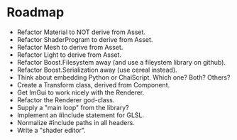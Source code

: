 # Roadmap

- Refactor Material to NOT derive from Asset.
- Refactor ShaderProgram to derive from Asset.
- Refactor Mesh to derive from Asset.
- Refactor Light to derive from Asset.
- Refactor Boost.Filesystem away (and use a fileystem library on github).
- Refactor Boost.Serialization away (use cereal instead).
- Think about embedding Python or ChaiScript. Which one? Both? Others?
- Create a Transform class, derived from Component.
- Get ImGui to work nicely with the Renderer.
- Refactor the Renderer god-class.
- Supply a "main loop" from the library?
- Implement an #include statement for GLSL.
- Normalize #include paths in all headers.
- Write a "shader editor".

<!-- \f$\newcommand{\AffMat}{\mathop{\rm AffMat}\nolimits}\f$
\f$\newcommand{\GL}{\mathop{\rm GL}\nolimits}\f$
\f$\newcommand{\Mat}{\mathop{\rm Mat}\nolimits}\f$
\f$\newcommand{\intercal}{T}\f$
\f$\newcommand{\SO}{\mathop{\rm SO}\nolimits}\f$
\f$\newcommand{\OrthogonalGroup}{\mathop{\rm O}\nolimits}\f$

# <a name="introduction"></a>Introduction

Gintonic is the name of an engine framework written in C++ using OpenGL.
The project is ongoing.

# <a name="dependencies"></a>Dependencies

Gintonic depends on the following software:

* CMake -- For building
* Boost libraries -- Cross-platform filesystem, serialization, iostreams, etc.
* Freetype -- For rendering fonts
* libjpeg -- If on OSX/Linux, for texture loading
* libpng -- If on OSX/Linux, for texture loading
* SDL2 -- For a cross-platform windowing system
* FBX SDK -- For importing meshes, materials, light, etc.

## <a name="installing-windows-dependencies"></a>Installing Windows Dependencies

You do not have to install libjpeg and libpng. Loading images into memory can 
be done with the WIC API of Windows. There is no universal way to install
dependencies on Windows, so it can be a bit of a pain to do this. CMake has an
installer, so no problem there. I recommend downloading the precompiled 
binaries of SDL2. The website of the Freetype project has some links to
websites which provide precompiled binaries. I suggest making a separate
folder for each dependency in your top-level directory. For instance,
C:\\Freetype, C:\\SDL2, and so forth. The FBX SDK has an installer, so that's
nice too. The FBX SDK will be installed in %programfiles%\\Autodesk\\FBX. Once
the dependencies are installed, you need to setup some environment variables.
The top-level CMakeLists.txt file expects the following environment variables
to be defined.

* BOOST_ROOT: Location of Boost (e.g. C:\\Boost)
* SDL2: Location of the SDL2 directory (e.g. C:\\SDL2)
* FREETYPE_DIR: Location of the Freetype library (e.g. C:\\Freetype)

In addition, if for some reason CMake cannot find the FBX SDK, you can set an
environment variable called FBX_ROOT to point to the root FBX folder.

## <a name="installing-osx-dependencies"></a>Installing OSX Dependencies

The best way to install the dependencies is via Homebrew. Go to http://brew.sh
and read the instructions on how to install Homebrew. Once installed, you can
type

	brew install cmake boost freetype libjpeg libpng sdl2

In a terminal to install all the dependencies except for the FBX SDK. The FBX
SDK needs to be installed manually (with an install wizard). As of this
writing, the most recent FBX SDK is version 2016.1. This can be downloaded
from

http://download.autodesk.com/us/fbx/20161/fbx20161_fbxsdk_clang_mac.pkg.tgz

You may need to edit some variables in the top-level CMakeLists.txt file
of the Gintonic project to get everything to work.

## <a name="installing-linux-dependencies"></a>Installing Linux Dependencies

In the top-level directory there's a file called `bootstrap-linux.sh`.
Run that file to install all dependencies.

# <a name="the-structure-of-the-engine"></a>The Structure of the Engine

My suggestion is to explore the code in the examples directory to get a feel
for how the various classes interact with eachother. Basically, there's a huge
singleton class in renderer.hpp that takes care of rendering. There are
vectors, matrices and quaternion classes in math.hpp.

Rendering geometry is done with the mesh class in mesh.hpp. However if you 
need simple geometric shapes you could look into basic_shapes.hpp. When 
rendering a mesh, you need to bind a material so that the correct shader gets
activated. This interplay is in the files materials.hpp and shaders.hpp. Every
class in shaders.hpp derives from the gintonic::opengl::shader class and adds
some extra methods that correspond to uniform variables in the corresponding
shader with the same name (as the class). Each material in materials.hpp
(again with the same naming scheme) then references its corresponding shader
class and sets up the uniform variables in the shader given its own data
members. Each new shader class needs to be known to the giant singleton class
in renderer.hpp (called gintonic::renderer). Currently, I just give it a new
static method that fetches the new shader class (and add a new static pointer
to the new class). This works for now, but could probably benefit from a more
generic approach.

I wrote the classes in math.hpp a very long time ago. I believe they could use
a rewrite using SSE intrinsics. The vector and matrix class being templated
is pointless.

The classes in lights.hpp represent a light in space. Currently, I have
implemented a directional light and a point light. Just as with materials,
each light has a corresponding shader class and a corresponding shader.

# <a name="the-math-in-gintonic"></a>The Math in Gintonic

We work over the field \f$\mathbb{R}\f$. The set \f$\mathbb{P}^n\f$ denotes \f$n\f$-dimensional projective space. The set \f$\mathbb{R}^n\f$ denotes the usual \f$n\f$-dimensional vector space. The set \f$\mathbb{A}^n\f$ denotes \f$n\f$-dimensional affine space. The vector dot product is denoted by \f$a \cdot b := \sum_{i=1}^n a_i b_i\f$ and in the three dimensional case the vector cross product is denoted by \f$a \times b\f$.

All types in `gintonic` live in the namespace `gintonic`. The code examples omit this namespace for brevity. Just assume we have

~~~~~~~~~~~~~~~{.cpp}
#include "gintonic.hpp"
using namespace gintonic;
~~~~~~~~~~~~~~~

at the top of every file.

# <a name="vector-spaces-and-projective-spaces"></a>Vector Spaces and Projective Spaces

**Definition**. For any two vectors \f$a,b \in \mathbb{R}^n\f$, the angle \f$\theta\f$ between \f$a\f$ and \f$b\f$ is defined by the equation \f$a \cdot b = |a| \cdot |b| \cdot \cos \theta\f$

Note in particular that if \f$a\f$ and \f$b\f$ are of unit length, then \f$a \cdot b = \cos \theta\f$. Thus to find the angle between arbitrary vectors in `gintonic` you can do

~~~~~~~~~~~~~~~{.cpp}
vec3f a = ...
vec3f b = ...
float angle = std::acos(dot(a,b) / (a.length() * b.length());
~~~~~~~~~~~~~~~

Taking the inverse cosine `std::acos` is quite slow (relatively speaking), so try to avoid it. In fact, usually you only really need the \f$\cos \theta\f$ term, and in the case of vectors of unit length that is then equal to `dot(a,b)`, which is really fast.

**Lemma**. Let \f$a,b \in \mathbb{R}^n\f$, with \f$b \neq 0\f$. The orthogonal projection of \f$a\f$ onto \f$b\f$ is given by \f$\frac{a\cdot b}{b \cdot b}b\f$.

*Proof*. If \f$a\f$ is orthogonally projected onto \f$b\f$, then that projected vector must be a multiple of \f$b\f$, i.e. it is of the form \f$\lambda b\f$ for some \f$\lambda \in \mathbb{R}\f$. Then the vector \f$a - \lambda b\f$ is orthogonal to \f$b\f$. That is, we have \f$(a - \lambda b) \cdot b = 0\f$. Solving for \f$\lambda\f$ gives the result. ∎

We denote the projection of \f$a\f$ onto \f$b\f$ by \f$a_{\|}\f$. It should be clear from the context onto which vector we project. We denote by \f$a_{\perp}\f$ the vector \f$a - a_{\|}\f$. We call \f$a_{\perp}\f$ the *rejection*. We say that we *reject* \f$a\f$ off \f$b\f$. From the above proof we see that \f$a_{\|} \cdot a_{\perp} = 0\f$ and \f$a = a_{\|} + a_{\perp}\f$. Note also in particular that if \f$a\f$ and \f$b\f$ are orthogonal, then \f$a_{\|} = 0\f$ and \f$a_{\perp} = a\f$.

`gintonic` has support for vector projections and rejections. The vector \f$b\f$, where \f$a\f$ will be projected on and rejected off, must be of unit length. The functions do not check if this is the case so you must do so yourself. Here's a code sample. Note that in the sample the vector \f$b\f$ is of unit length, so we do not have to normalize it.

~~~~~~~~~~~~~~~{.cpp}
vec3f a(1.0f, 2.0f, 3.0f);
vec3f b(0.0f, 1.0f, 0.0f); // The Y-axis.
vec3f c = project(a,b); // Will be {0,2,0}
vec3f d = reject(a,b); // Will be {1,0,3}
~~~~~~~~~~~~~~~

**Definition**. An element \f$P = (P_x : P_y : P_z : P_w) \in \mathbb{P}^3\f$ is called a *point* if \f$P_w \neq 0\f$. It is called a *direction* if \f$P_w = 0\f$.

This definition makes \f$\mathbb{P}^3\f$ into a disjoint union of its set of points and its set of directions.

**Definition**. Given two distinct points \f$P,Q \in \mathbb{P}^3\f$, the *direction from* \f$P\f$ *to* \f$Q\f$} is given by
\f[ \left( \frac{Q_x}{Q_w} - \frac{P_x}{P_w} :  \frac{Q_y}{Q_w} - \frac{P_y}{P_w} :  \frac{Q_z}{Q_w} - \frac{P_z}{P_w} : 0 \right). \f]
The notation is \f$Q-P\f$.

So this defines a map \f$\{P : P_w \neq 0\}^2 \to \{P : P_w = 0\}\f$ given by \f$(P,Q) \mapsto Q-P\f$. I do not know what properties this map has.

To be formal, in Gintonic we work in three-dimensional projective space \f$\mathbb{P}^3\f$. This is because OpenGL works in three-dimensional projective space. However, in practise points have their fourth coordinate set to \f$1\f$ and directions have their fourth coordinate set to \f$0\f$.

**Definition**. If \f$A\f$ is any invertible matrix, we call \f$A\f$ *orientation-preserving* if \f$\det A > 0\f$. We call \f$A\f$ *orientation-reversing* if \f$\det A < 0\f$.

We call the standard unit basis \f$ \{e_1, e_2, e_3\} \f$ of \f$\mathbb{R}^3\f$ right-handed. Any base change matrix with a negative determinant changes this right-handed orientation into a left-handed orientation.

# <a name="affine-transformations"></a>Affine Transformations

## <a name="affine-matrices">Affine Matrices

**Definition**. An *affine matrix* \f$A\f$ is a \f$4 \times 4\f$ matrix of the form
\f[ A = \begin{bmatrix}
	R_{11} & R_{12} & R_{13} & t_{x} \\
	R_{21} & R_{22} & R_{23} & t_{y} \\
	R_{31} & R_{32} & R_{33} & t_{z} \\
	0      &      0 &      0 & 1 \end{bmatrix} = \begin{bmatrix} R & t \\ 0 & 1 \end{bmatrix}, \f]
where \f$R\f$ is an invertible \f$3 \times 3\f$ matrix and \f$t \in \mathbb{R}^3\f$. We denote the set of affine matrices by \f$\AffMat_3\f$.

Note that \f$\AffMat_3 \subset \Mat_4\f$. There's a natural inclusion
\f[ \GL_3 \to \AffMat_3 , \qquad R \mapsto \begin{bmatrix} R & 0 \\ 0 & 1 \end{bmatrix}. \f]

**Lemma.** For a given affine matrix \f$A = \begin{bmatrix} R & t \\ 0 & 1 \end{bmatrix}\f$, the inverse \f$A^{-1}\f$ is given by
\f[ A^{-1} = \begin{bmatrix} R^{-1} & -R^{-1}t \\ 0 & 1 \end{bmatrix} \f]

*Proof.* Straightforward computation. ∎

**Lemma.** The product of two affine matrices is an affine matrix. The identity matrix is an affine matrix. Every affine matrix has an inverse. So \f$\AffMat_3\f$ is a non-abelian group under multiplication.

*Proof.* Straightforward computation. ∎

This also shows that
\f[ \GL_3 \subset \AffMat_3 \subset \GL_4 \subset \Mat_4 \f]
and note that all inclusions are strict. So affine matrices live between invertible \f$3 \times 3\f$ matrices and invertible \f$4 \times 4\f$ matrices. Affine matrices act on \f$\mathbb{P}^3\f$, as follows. For a given \f$P \in \mathbb{P}^3\f$ and \f$A \in \AffMat_3\f$ we simply have

\f[ \begin{align*}
A \cdot P &= \begin{bmatrix}
	R_{11} & R_{12} & R_{13} & t_{x} \\
	R_{21} & R_{22} & R_{23} & t_{y} \\
	R_{31} & R_{32} & R_{33} & t_{z} \\
	0      &      0 &      0 & 1 \end{bmatrix} \cdot \begin{bmatrix} P_x \\ P_y \\ P_z \\ P_w \end{bmatrix} \\
	&= \begin{bmatrix}
	R_{11} P_x + R_{12} P_y + R_{13} P_z + t_x P_w \\
	R_{21} P_x + R_{22} P_y + R_{23} P_z + t_x P_w \\
	R_{31} P_x + R_{32} P_y + R_{33} P_z + t_x P_w \\
	P_w
	\end{bmatrix} \in \mathbb{P}^3.
\end{align*} \f]

If \f$P\f$ is a point, we can set \f$P_w = 1\f$ and see that \f$A \cdot P\f$ first applies the matrix \f$R\f$ to \f$(P_x, P_y, P_z)\f$ and then adds a translation \f$t\f$ at the end. If \f$P\f$ is a direction, we see that the translation \f$t\f$ has no effect at all. Furthermore observe that points get mapped to points and directions get mapped to directions.

## <a name="scalings"></a>Scalings

We need to be able to move objects around in \f$\mathbb{P}^3\f$. Do to that, we can use affine matrices. There are three types of affine matrices prevalent in Gintonic. They are scale matrices, translation matrices and rotation matrices.

For a given vector \f$s = (s_x,s_y,s_z)\f$ with \f$s_x,s_y,s_z \neq 0\f$, an afine scaling matrix is a matrix of the form
\f[ \begin{bmatrix} s_x & 0 & 0 & 0 \\ 0 & s_y & 0 & 0 \\ 0 & 0 & s_z & 0 \\ 0 & 0 & 0 & 1 \end{bmatrix}. \f]
Points and directions simply get scaled by this matrix. There's not much else to say. `gintonic` has support for constructing an affine matrix with a given scaling. This is accomplished as follows.

	float sx = 1.0f;
	float sy = 2.0f;
	float sz = 0.5f;
	mat4f scalematrix(sx, sy, sz);

Note that you don't supply the scaling as a `vec3f`.

## <a name="translations"></a>Translations

For a given vector \f$t = (t_x, t_y, t_z)\f$, an affine translation matrix is a matrix of the form
\f[ \begin{bmatrix} 1 & 0 & 0 & t_x \\ 0 & 1 & 0 & t_y \\ 0 & 0 & 1 & t_z \\ 0 & 0 & 0 & 1 \end{bmatrix}. \f]
For a point \f$P = (P_x : P_y : P_z : 1) \in \mathbb{P}^3\f$, we see that application of this matrix to \f$P\f$ gives \f$(P_x + t_x : P_y + t_y : P_z + t_z : 1)\f$. For a direction \f$D = (D_x : D_y : D_z : 0) \in \mathbb{P}^3\f$, we see that application of this matrix to \f$D\f$ gives us \f$D\f$ again.

Care must be taken when multiplying scaling and translation matrices. For example,
\f[ \begin{bmatrix} s_x & 0 & 0 & 0 \\ 0 & s_y & 0 & 0 \\ 0 & 0 & s_z & 0 \\ 0 & 0 & 0 & 1 \end{bmatrix} \cdot \begin{bmatrix} 1 & 0 & 0 & t_x \\ 0 & 1 & 0 & t_y \\ 0 & 0 & 1 & t_z \\ 0 & 0 & 0 & 1 \end{bmatrix} = \begin{bmatrix} s_x & 0 & 0 & s_xt_x \\ 0 & s_y & 0 & s_yt_y \\ 0 & 0 & s_z & s_zt_z \\ 0 & 0 & 0 & 1 \end{bmatrix}, \f]
\f[ \begin{bmatrix} 1 & 0 & 0 & t_x \\ 0 & 1 & 0 & t_y \\ 0 & 0 & 1 & t_z \\ 0 & 0 & 0 & 1 \end{bmatrix} \cdot \begin{bmatrix} s_x & 0 & 0 & 0 \\ 0 & s_y & 0 & 0 \\ 0 & 0 & s_z & 0 \\ 0 & 0 & 0 & 1 \end{bmatrix} = \begin{bmatrix} s_x & 0 & 0 & t_x \\ 0 & s_y & 0 & t_y \\ 0 & 0 & s_z & t_z \\ 0 & 0 & 0 & 1 \end{bmatrix}. \f]
The general rule of thumb is to *first apply your scaling, then apply your translation}. Otherwise your intended translation gets scaled along with the scaling.

`gintonic` has support for constructing a matrix with a given translation. This is accomplished as follows.

~~~~~~~~~~~~~~~{.cpp}
vec3f translation(20.0f, 1000.0f, -10.0f);
mat4f transmatrix(translation);
~~~~~~~~~~~~~~~

Note that, in constrast with the construction of a scaling matrix, you need to supply the translation as a `vec3f`.

## <a name="rotations"></a>Rotations

We will now discuss rotation matrices. This is a big topic.

**Definition**. An orthogonal matrix is a matrix \f$Q\f$ such that \f$Q^\intercal Q = Q Q^\intercal = I\f$. The subgroup of all orthogonal matrices is denoted by \f$\OrthogonalGroup_n \subset \GL_n\f$.

Note that \f$Q^{-1} = Q^\intercal\f$.

**Definition**. A rotation matrix is an element of the kernel of the homomorphism \f$\det : \OrthogonalGroup_n \to \mathbb{R}^*\f$. The kernel is denoted by \f$\SO_n\f$.

Sometimes, matrices for which \f$R^\intercal = R^{-1}\f$ but such that \f$\det R = -1\f$ are called impure rotations. In our case, we only really care about the case \f$n=3\f$. Let us define three fundamental rotation matrices.

**Definition**. Let \f$\alpha \in \mathbb{R}\f$. The counterclockwise rotation of \f$\alpha\f$ radians around the \f$x\f$-axis is given by the matrix
\f[ R_x(\alpha) := \begin{bmatrix} 1 & 0 & 0 \\ 0 & \cos \alpha & -\sin \alpha \\ 0 & \sin \alpha & \cos \alpha \end{bmatrix}. \f]
The counterclockwise rotation of \f$\alpha\f$ radians around the \f$y\f$-axis is given by the matrix
\f[ R_y(\alpha) := \begin{bmatrix} \cos \alpha & 0 & -\sin \alpha \\ 0 & 1 & 0 \\ \sin \alpha & 0 & \cos \alpha \end{bmatrix}. \f]
The counterclockwise rotation of \f$\alpha\f$ radians around the \f$z\f$-axis is given by the matrix
\f[ R_y(\alpha) := \begin{bmatrix} \cos \alpha & -\sin \alpha & 0 \\ \sin \alpha & \cos \alpha & 0 \\ 0 & 0 & 1 \end{bmatrix}. \f]

**Lemma.** For any \f$\alpha \in \mathbb{R}\f$ we have \f$R_x(\alpha), R_y(\alpha), R_z(\alpha) \in \SO_3\f$.

*Proof.* Use that \f$\sin^2 \alpha + \cos^2 \alpha = 1\f$, and that \f$\cos(\alpha) = \cos(-\alpha)\f$, and \f$\sin(-\alpha) = -\sin(\alpha)\f$. ∎

Rotations in \f$3\f$-dimensional space have a peculiar property that is not seen in \f$2\f$ dimensions. This was first observed by Euler in 1776.

**Theorem A.** If \f$R \in \SO_3\f$, then \f$R\f$ has an eigenvalue of \f$1\f$.

Before we begin the proof, let us consider what this means and why this is special. If \f$R\f$ has an eigenvalue of \f$1\f$ then that means that there exists a non-zero vector \f$v\f$ such that \f$Rv = v\f$. So this vector is unaffected by the rotation \f$R\f$. Such a vector is what we call the *axis of rotation}. The theorem ensures us that every rotation has such an axis of rotation. In contrast, in \f$2\f$-dimensional space every rotation matrix is of the form
\f[ \begin{bmatrix} \cos \alpha & -\sin \alpha \\ \sin \alpha & \cos \alpha \end{bmatrix} \f]
and it is straightforward to see that the eigenvalues are \f$e^{\pm i\alpha} \in \mathbb{C}\f$ for \f$\alpha \in [0, 2 \pi)\f$, so not even real. We see that our standard rotations \f$R_x(\alpha), R_y(\alpha), R_z(\alpha)\f$ indeed have an eigenvalue of \f$1\f$.

*Proof of Theorem A.* The eigenvalues \f$\{\lambda\}\f$ of \f$R\f$ are defined by the equation \f$\det(R - \lambda I) = 0\f$. So it suffices to show that \f$\det(R-I) = 0\f$. Since \f$\det\f$ is a homomorphism we see that \f$\det(-R) = -\det(R)\f$ and \f$\det(R^{-1}) = 1/\det(R) = 1\f$. Furthermore recall that \f$\det(M^\intercal) = \det(M)\f$ for any matrix \f$M\f$. We find
\f[ \det(R-I) = \det\left((R-I)^\intercal\right) = \det \left(R^\intercal - I\right). \f]
Now we use that \f$R\f$ is a rotation, i.e. \f$R^\intercal = R^{-1}\f$. So,
\f[ \det \left(R^\intercal - I\right) = \det \left( R^{-1} - R^{-1}R \right) = \det \left( R^{-1} \right) \det \left(I-R\right) = -\det(R-I). \f]
Hence \f$\det(R-I) = -\det(R-I)\f$, so \f$\det(R-I) = 0\f$. ∎

## <a name="the-angle-axis-rotation"></a>The Axis-Angle Rotation

Now given a non-zero vector \f$u\f$, can we find a rotation matrix \f$R \in \SO_3\f$ that has this vector \f$u\f$ as the axis of rotation? If \f$u\f$ is not of unit length, then dividing \f$u\f$ by its length will not change the resulting rotation matrix \f$R\f$. So we assume that \f$u\f$ is of unit length. Choose an angle \f$\theta\f$ and suppose we want to rotate the vector \f$a\f$ around the axis \f$u\f$ counterclockwise by \f$\theta\f$ radians. Recall that we can project \f$a\f$ onto \f$u\f$ to get a vector \f$a_{\|}\f$. Furthermore we can reject \f$a\f$ off \f$u\f$ to get \f$a_{\perp}\f$. Hence \f$a = a_{\|} + a_{\perp}\f$ and \f$a_{\|} \cdot a_{\perp} = 0\f$. Let \f$w := u \times a\f$. Observe that
\f[ w = u \times a = u \times \left(a_{\|} + a_{\perp}\right) = u \times a_{\|} + u \times a_{\perp} = u \times a_{\perp}. \f]
The last equality is because \f$a_{\|}\f$ is a multiple of \f$u\f$. The key insight is that right now, \f$w\f$ can be seen as \f$a_{\perp}\f$ rotated around \f$u\f$ by \f$90\f$ degrees. In the plane defined by \f$u\f$ as normal vector (which contains \f$a_{\perp}\f$), we can rotate \f$a_{\perp}\f$ by \f$\theta\f$ radians by the equation \f$a_{\perp} \cos \theta + w \sin \theta\f$. Denote by \f$b\f$ the rotated vector \f$a\f$ around the axis \f$u\f$ by \f$\theta\f$ radians. Project and reject \f$b\f$ onto \f$u\f$, i.e. let \f$b = b_{\|} + b_{\perp}\f$. Observe that \f$b_{\perp} = a_{\perp} \cos \theta + w \sin \theta\f$. Since \f$b_{\|}\f$ is a multiple of \f$u\f$, it is unaffected by the rotation. Hence \f$b_{\|} = a_{\|}\f$. Hence we find
\f[ b = a_{\|} + a_{\perp} \cos \theta + (u \times a_{\perp}) \sin \theta. \f]
Substitution of the formulas for \f$a_{\|}\f$ and \f$a_{\perp}\f$ gives
\f[ b = a \cos \theta + (u \times a) \sin \theta + u \cdot (u \cdot a) \cdot (1- \cos \theta). \f]
If \f$u = (u_1,u_2,u_3)\f$, Define a matrix \f$U\f$ by
\f[ U := \begin{bmatrix} 0 & -u_3 & u_2 \\ u_3 & 0 & -u_1 \\ -u_2 & u_1 & 0 \end{bmatrix}. \f]
One can show that \f$Uv = u \times v\f$ for any \f$v \in \mathbb{R}^3\f$. That is, \f$U\f$ is the matrix representation of the linear map \f$u \times \cdot : \mathbb{R}^3 \to \mathbb{R}^3\f$. The last equation for \f$b\f$ then becomes
\f[ \begin{align*} 
b &= a \cos \theta + Ua \sin \theta + u \cdot (u \cdot a) \cdot (1- \cos \theta) \\
&= a - a + a\cos \theta + Ua \sin \theta + u \cdot (u \cdot a) \cdot (1- \cos \theta) \\
&= a - a(1 - \cos \theta) + Ua \sin \theta + u \cdot (u \cdot a) \cdot (1- \cos \theta) \\
&= a  + Ua \sin \theta +\left(u(u \cdot a) - a\right) (1- \cos \theta).
\end{align*} \f]
Recall the vector triple product:
\f[ x \times (y \times z) = y(x \cdot z) - z(x \cdot y), \qquad x,y,z \in \mathbb{R}^3. \f]
Setting \f$x=y=u\f$ and \f$z=a\f$, we get \f$u \times (u \times a) = u(u \cdot a) - a(u \cdot u)\f$. Since \f$u\f$ is of unit length, \f$u \cdot u = 1\f$. Hence \f$u \times (u \times a) = u(u\cdot a) - a\f$, or in other words \f$U^2 a = u(u\cdot a) - a\f$. Substitution into the last equation gives us
\f[ b = a + Ua \sin \theta + U^2 a (1- \cos \theta). \f]
Hence,
\f[ b = R \cdot a, \qquad R = I + U \sin \theta + U^2 (1-\cos \theta). \f]
It can be shown that \f$R\f$ is indeed a rotation matrix, i.e. that \f$R^\intercal = R^{-1}\f$ and \f$\det R = 1\f$.

The classes `gintonic`:mat3f` and `gintonic`:mat4f` have constructors that take a unit axis and an angle, and construct exactly the above matrix from this information. The supplied axis is not checked for unit length, you must do so yourself. Here's an example on how to initialize a matrix with a given axis and angle.

~~~~~~~~~~~~~~~{.cpp}
// Define the rotation axis.
// Don't forget to make it unit length!
vec3f axis = vec3f(1.0f, 2.0f, 3.0f).normalize();

// Define the rotation angle.
float angle = 3.1415f;

mat3f rot3(axis, angle);

mat4f rot4(axis, angle);
~~~~~~~~~~~~~~~

## <a name="the-look-at-rotation"></a>The ``Look At'' Rotation

In OpenGL by default, the \f$x\f$-axis is to the right, the \f$y\f$-axis goes up, and the \f$z\f$-axis comes towards you. That means that by default, the viewer looks down the negative \f$z\f$-axis. By convention, we say that \f$[0,0,-1]\f$ is the default *forward direction}.

It is extremely benificial to have another sort of rotation constructor for matrices. We answer the following question: Given two points \f$e,s \in \mathbb{R}^3\f$ can we construct an affine matrix \f$A\f$ that is centered at \f$e\f$ and looks at \f$s\f$? The letter \f$e\f$ is for *eye* and the letter \f$s\f$ is for *subject*. By default the eye looks down the negative \f$z\f$-axis. The direction from \f$e\f$ to \f$s\f$ is given by \f$s-e\f$. Let \f$f := (s-e) / \|s-e\|\f$. Then \f$f\f$ is a unit length direction vector pointing from \f$e\f$ to \f$s\f$. We want a rotation matrix that rotates the default forward vector \f$[0,0,-1]\f$ to the vector \f$f\f$.

Now we run into a problem, since there is more than one rotation matrix that does the job. That is, once we have oriented the vector \f$[0,0,-1]\f$ to point to \f$f\f$, there's ambiguity on what is the ``up'' direction. For this reason we also require an up direction. Let us denote this vector by \f$u\f$. Usually, \f$u\f$ is taken to be \f$[0,1,0]\f$. We will assume that \f$u\f$ is of unit length. Then a vector orthogonal to both \f$f\f$ and \f$u\f$ is given by \f$r := f \times u\f$. Let \f$u' := r \times f\f$. Then the matrix
\f[ R = [r , u' , -f] \f]
is an orthogonal matrix, since \f$r\f$, \f$u'\f$ and \f$f\f$ are orthogonal to each other. If we apply the default forward vector \f$[0,0,-1]\f$ to \f$R\f$, we get \f$R \cdot [0,0,-1]^\intercal = f\f$, as desired. The default right vector \f$[1,0,0]\f$ gets mapped to \f$R \cdot [1,0,0]^\intercal = r\f$ and the default up vector \f$[0,1,0]\f$ gets mapped to \f$R \cdot [0,1,0]^\intercal = u'\f$.

*Remark.* The matrix \f$R\f$ is an impure rotation (\f$\det R = -1\f$). I do not know why we cannot use a pure rotation. It is probably because OpenGL chose \f$[0,0,-1]\f$ as the default forward vector instead of \f$[0,0,1]\f$.

The matrix \f$R\f$ transforms the standard basis \f$\{e_1, e_2, -e_3\}\f$ to the basis \f$\{r,u',f\}\f$. We want to go the other way: We need to orient our objects so that OpenGL can munch the vertices in its standard unit cube defined by \f$\{e_1, e_2, -e_3\}\f$. That matrix is simply given by \f$R^{-1}\f$. Since \f$R\f$ is orthogonal we have \f$R^{-1} = R^\intercal\f$.

Now let
\f[ A := \begin{bmatrix} R & -e \\ 0 & 1 \end{bmatrix} \in \AffMat_3. \f]
This matrix changes the basis \f$\{e_1, e_2, -e_3\}\f$ into the basis \f$\{r,u',f\}\f$ and adds a translation of \f$-e\f$. That is, if we are positioned at \f$e\f$ then we will be positioned at \f$0\f$ after applying this matrix (which is what we need for OpenGL). As before, we need the inverse of this affine matrix so that we transform the basis \f$\{r,u',f\}\f$ into the basis \f$\{e_1,e_2,-e_3\}\f$. So our final matrix is
\f[ \label{eq:lookatmatrix} A^{-1} = \begin{bmatrix} R^\intercal & -R^\intercal e \\ 0 & 1 \end{bmatrix} 
= \begin{bmatrix}
r_x & r_y & r_z & - r \cdot e \\
u'_x & u'_y & u'_z & - u' \cdot e \\
-f_x & -f_y & -f_z & f \cdot e \\
0 & 0 & 0 & 1
\end{bmatrix}. \f]
`gintonic` supplies a `mat4f` constructor that takes an eye position, a subject position and and up direction. It will construct exactly the matrix above. Here's a code sample.

~~~~~~~~~~~~~~~{.cpp}
vec3f eye_location(10.0f, 20.0f, -40.0f);
vec3f subject_location(4.0f, 3.0f, -5.0f);
vec3f up_dir(0.0f, 1.0f, 0.0f); // almost always the Y-axis.
mat4f lookat(eye_location, subject_location, up_dir);
~~~~~~~~~~~~~~~

There are some problems with this approach. Consider when \f$u\f$ is very close to \f$f\f$. For example, the user could supply the up direction as \f$[0,1,0]\f$, the eye location \f$e\f$ could be at \f$[0,0,0]\f$ and the object that we want to look at is located at \f$s = [0,100,0]\f$. Then \f$f = (s-e) / \|s-e\| = [0,1,0] = u\f$. Then \f$r = f \times u = u \times u = 0\f$. Then the algorithm continues with \f$u' = r \times f = 0 \times f = 0\f$. Thus the matrix will become
\f[ \begin{bmatrix}
0 & 0 & 0 & 0 \\
0 & 0 & 0 & 0 \\
0 & -1& 0 & e_y \\
0 & 0 & 0 & 1
\end{bmatrix} \not\in \AffMat_3. \f]
Therefore some care must be taken at singular points (i.e. when \f$\pm f = u\f$). The solution that solves this problem is to use quaternions.

## <a name="quaternions"></a>Quaternions

**Definition**. The set \f$\mathbb{H} := \{w + xi + yj + zk : w,x,y,z \in \mathbb{R}\}\f$ together with the algebraic relations \f$i^2 = j^2 = k^2 = ijk = -1\f$ is called the set of quaternions.

It can be shown that \f$ij = k\f$, \f$jk = i\f$, \f$ki = j\f$, \f$ji = -k\f$, \f$kj = -i\f$ and \f$ik = -j\f$. It can also be shown that \f$\mathbb{H}\f$ is a division ring. The multiplication of two quaternions is rather verbose, so we won't spell it out here. `gintonic` has support for quaternions:

~~~~~~~~~~~~~~~{.cpp}
quatf q(1.0f, 0.0f, 1.0f, 0.0f); // q = 1 + j
quatf r(1.0f, 1.0f, 0.0f, 1.0f); // r = 1 + i + k
quatf s = q * r;
~~~~~~~~~~~~~~~

**Definition**. If \f$q = w+xi+yj+zk \in \mathbb{H}\f$, then the *conjugate* of \f$q\f$ is defined as \f$\overline{q} := w - xi -yj - zk\f$.


**Definition**. If \f$q = w+xi+yj+zk \in \mathbb{H}\f$, we define the *norm* of \f$q\f$ as \f$|q| := \sqrt{q \cdot \overline{q}}\f$.

It can be shown that \f$|\cdot|\f$ is indeed a norm.

**Definition**. We define the set of unit quaternions as \f$\mathbb{V} := \{q \in \mathbb{H} : |q| = 1\}\f$.


**Lemma.** If \f$q \in \mathbb{V}\f$, then \f$q^{-1} = \overline{q}\f$.

*Proof.* Write \f$q = w + xi + yj + zk\f$. Then we have \f$\overline{q} \cdot q = q \cdot \overline{q} = w^2 + x^2 + y^2 + z^2 = |q|^2 = 1\f$. ∎

So what's the deal with these quaternions? Let us make them act on vectors. First, let us say that a quaternion which has a \f$w\f$-component of \f$0\f$ is called a *pure quaternion*. Denote this set by \f$\mathbb{H}_P\f$ (so, \f$\mathbb{H}_P = \mathbb{H} \setminus \mathbb{R} \cup \{0\}\f$). This set carries a structure of a vector space, but multiplication can fall out of \f$\mathbb{H}_P\f$, since \f$i^2 = -1 \not\in \mathbb{H}_P\f$ for instance. Define a map
\f[ Q: \mathbb{R}^3 \to \mathbb{H}_P, \qquad \begin{bmatrix} x \\ y \\ z \end{bmatrix} \mapsto xi + yj + zk. \f]
This map is a vector space isomorphism with inverse given by \f$xi +yj + zk \mapsto [x,y,z]^\intercal\f$. Once could call it the "quaternification" of a vector, or the "vectorization" of a pure quaternion for the inverse.

**Theorem.** Let \f$q \in \mathbb{H}\f$ and let \f$v \in \mathbb{H}_P\f$. Then \f$q \cdot v \cdot q^{-1} \in \mathbb{H}_P\f$.

*Proof.* First, just as with complex numbers note that \f$q^{-1} = \overline{q} / |q|^2\f$. Multiplication by real numbers is closed under \f$\mathbb{H}_P\f$, so we may assume without loss of generality that \f$q \in \mathbb{V}\f$, and hence \f$q^{-1} = \overline{q}\f$. Writing out the multiplication is left as an exercise :-). ∎

The theorem together with our vector space isomorphism shows that we have an action
\f[\phi : \mathbb{V} \times \mathbb{R}^3 \to \mathbb{R}^3, \qquad (q,v) \mapsto Q^{-1} \left( q \cdot Q(v) \cdot \overline{q} \right). \f]
In fact, quaternions ``are'' rotations.

**Theorem.** For any \f$q \in \mathbb{V}\f$, we have \f$\phi(q, \cdot) \in \SO_3\f$.

*Proof.* Let \f$q \in \mathbb{V}\f$ and write \f$R := \phi(q, \cdot)\f$. First we show that \f$R\f$ is actually a linear map. Let \f$a,b \in \mathbb{R}^3\f$, \f$\lambda \in \mathbb{R}\f$. We have
\f[ R(a+b) = \phi(q,a+b) = Q^{-1} \left( q \cdot Q(a+b) \cdot \overline{q} \right) \f] \f[= Q^{-1}\left( q Q(a) \overline{q} \right) + Q^{-1} \left( q Q(b) \overline{q} \right) = Ra + Rb. \f]
Similarly, \f$R(\lambda a) = \lambda Ra\f$. Consider the standard basis \f$\{e_1,e_2,e_3\} \subset \mathbb{R}^3\f$. Write \f$q = w+xi+yj+zk\f$. We have
\f[ \begin{align*}
Re_1 &= Q^{-1} \left( q \cdot i \cdot \overline{q} \right) \\
&= Q^{-1} \left( \left(w+xi+yj+zk\right) \cdot i \cdot \left( w -xi-yj -zk \right) \right) \\
&= Q^{-1} \left( \left(w+xi+yj+zk\right) \cdot \left(x + wi +zj -yk\right) \right) \\
&= Q^{-1} \left(0 + i\left(w^2+x^2-y^2-z^2\right) + 2j\left(xy + zw\right) +2k\left(xz -yw\right)\right) \\
&= \begin{bmatrix} w^2+x^2-y^2-z^2 \\ 2xy +2zw \\ 2zx - 2yw \end{bmatrix} = \begin{bmatrix} |q|^2 -2y^2-2z^2 \\ 2xy +2zw \\ 2zx - 2yw \end{bmatrix} = \begin{bmatrix} 1-2y^2-2z^2 \\ 2xy +2zw \\ 2zx - 2yw \end{bmatrix}
\end{align*} \f]
In a similar manner, we can compute \f$R e_2\f$ and \f$R e_3\f$ too. Thus, the matrix represenation of \f$R\f$ with respect to the standard basis is given by
\f[ R = \begin{bmatrix}
1 - 2y^2 -2z^2 & 2xy - 2zw & 2xz + 2yw \\
2xy + 2zw & 1 - 2x^2 -2z^2 & 2yz -2xw \\
2xz -2yw & 2yz + 2xw & 1-2x^2 -2y^2
\end{bmatrix}. \f]
One can then readily verify that \f$RR^\intercal = R^\intercal R = I\f$, and that \f$\det R = 1\f$. ∎

`gintonic` can convert a quaternion into an affine matrix, because `mat4f` has a constructor that takes a `quatf` that builds exactly the matrix constructed in the above theorem. The quaternion is expected to be of unit length. This is not checked by the matrix constructor, so you have to do so yourself. Here's a code example.

~~~~~~~~~~~~~~~{.cpp}
quatf q(1.0f, 2.0f, 3.0f, 4.0f);
q.normalize(); // Make q of unit length.
mat4f rot(q); // Creates a rotation matrix.
~~~~~~~~~~~~~~~

Just as with regular rotation matrices, we will answer the question: given a unit axis \f$u\f$ and a rotation angle \f$\theta\f$, what is the corresponding quaternion? It turns out that the remarkably elegant

\f[ q := \cos\left( \frac{\theta}{2} \right) + u\sin \left( \frac{\theta}{2} \right) \f]
does the job, where \f$u\f$ is now viewed as \f$u = u_xi + u_yj + u_zk\f$. One can verify that the matrix represenation corresponding to \f$q\f$ is given by
\f[ I + U\sin\theta + U^2 (1-\cos \theta),\f]
the same result we found when we searched for a matrix that rotates by \f$\theta\f$ radians around a unit vector \f$u\f$.

`gintonic` can construct a `quatf` given a unit axis and angle of rotation. Here's a code example.

~~~~~~~~~~~~~~~{.cpp}
vec3f axis(1.0f, 2.0f, 3.0f);
axis.normalize();
float angle = deg2rad(40.0f);
quatf q = quatf::axis_angle(axis, angle);
~~~~~~~~~~~~~~~

*Remark.* There's not yet a ``look at'' constructor for `quatf`. I have a tremendous amount of trouble doing this, and I'm not sure why. Singularities galore.

## <a name="putting-it-all-together"></a>Putting It All Together

So, we have scaling, translation and rotation matrices. Let \f$S\f$ be a scaling matrix, let \f$T\f$ be a translation matrix and let \f$R\f$ be a rotation matrix (all \f$4 \times 4\f$ matrices). The way you want to apply your matrices is then \f$T \cdot R \cdot S\f$. In other words, for a point \f$P \in \mathbb{P}^3\f$ you first scale it, then you rotate it, and then you translate it. Again, for directions \f$D \in \mathbb{P}^3\f$, the translation matrix \f$T\f$ has no effect.

Projections
===========

So far we described \f$\AffMat_3\f$. These transformations change points and directions. OpenGL does not care about these transformations. The way OpenGL renders is it takes all the supplied triangles located inside the unit cube \f$[-1,1]^3 \subseteq \mathbb{R}^3\f$ and renders these triangles. When you apply the usual affine scaling, rotation and translation matrices \f$T \cdot R \cdot S\f$, you will experience a very distorted image. There's a fourth final matrix \f$P\f$ required to get the desired ``natural'' looking effect. This is a big topic too but not very interesting per se (or maybe I just can't be bothered), so just know that
\f[ P := \begin{bmatrix} 
\frac{w/h}{\tan(\theta / 2)} & 0 & 0 & 0 \\
0 & w/h & 0 & 0 \\
0 & 0 & \frac{n+f}{n-f} & \frac{2nf}{n-f} \\
0 & 0 & -1 & 0  
 \end{bmatrix} \f]
does the job, where \f$w\f$ is the width of the viewport, \f$h\f$ is the height of the viewport, \f$\theta\f$ is the field of view (FOV), \f$n\f$ is the nearplane and \f$f\f$ is the farplane. Note that \f$P \not\in \AffMat_3\f$, but \f$P \in \GL_4\f$. This particualr matrix is called a *perspective} projection, since it makes objects that are far away smaller, and objects that are closer bigger. In other words, it transforms a frustum (a pyramid with the top chopped off) into a cube. The name ``projection'' matrix is kind of a misnomer, since \f$P^2 \neq P\f$, i.e. \f$P\f$ is not idempotent. In fact \f$P\f$ is invertible, since one can also transform a cube into a frustum.

TODO: Add stuff about perspective projections and orthographic projections.

Coordinate Systems
==================

In \f$\mathbb{R}^n\f$, we have the notion of a basis. In \f$\mathbb{P}^n\f$, we can define a coordinate system.
**Definition**. Choose a point \f$O = (O_1,\ldots,O_n) \in \mathbb{R}^n\f$ and choose a basis \f$\{b_1,\ldots,b_n\}\f$ of \f$\mathbb{R}^n\f$. Then \f$(O : 1) \in \mathbb{P}^n\f$ is a point and each \f$(b_i : 0) \in \mathbb{P}^n\f$ is a direction. The tuple \f$((O : 1), (b_1 : 0), \ldots, (b_n : 0))\f$ is called a *coordinate system}.

So a coordinate system is nothing more than a basis of \f$\mathbb{R}^n\f$ together with a selected origin \f$O\f$. By abuse of notation we switch between the vector space representation and the projective space representation when it suits us. If \f$\left(O, \{b_1,b_2,b_3\}\right)\f$ and \f$\left(O', \{b'_1, b'_2, b'_3\} \right)\f$ are two coordinate systems, then there exists an affine matrix \f$A \in \AffMat_3\f$ that changes the former coordinate system into the latter. Indeed, if \f$M\f$ is the \f$3 \times 3\f$ matrix that transforms the vector space basis \f$\{b_1,b_2,b_3\}\f$ into \f$\{b_1',b_2',b_3'\}\f$, then \f$A\f$ is given by
\f[ A = \begin{bmatrix} M & O'-M\cdot O \\ 0 & 1 \end{bmatrix}. \f]

In `gintonic` (and most other engines), we have three basic coordinate systems that we keep track of.

* `MODEL` space, also called `LOCAL` space. This is the coordinate system of a mesh where the origin is at \f$0\f$ and we use the standard OpenGL axes \f$\{e_1,e_2,e_3\} \subset \mathbb{R}^3\f$. The vertices of every mesh are given in this coordinate space.
* `WORLD` space. This is the coordinate system where all logical calculations take place. The coordinate axes are \f$\{e_1,e_2,e_3\}\f$.
* `VIEW` space, also called `CAMERA} space, also called `EYE} space. This is the coordinate system where the ``eye'', or ``you'', or ``the camera'', is located at \f$0\f$. The coordinate axes depend on the orientation of the ``eye'' or ``camera''. This is the coordinate system that you use in shaders.
* `CLIP` space, also called `HOMOGENEOUS` space. This is a space contained in a unit cube \f$[-1,1]^3\f$. OpenGL only understands this coordinate system, all the other coordinate systems are our own invention.
* `SCREEN` space. This is not really a coordinate system; and we don't really interact with it. It's the final rectangle that OpenGL renders to so that you can view stuff on your screen.
* `NORMAL` space. More on this later. Normal space only acts on directions, so we don't need an origin.
* `TANGENT` space. More on this later. Tangent space only acts on directions, so we don't need an origin.

When rendering a mesh (together with a ``material'' on it), we need to transform the mesh from `MODEL` space all the way to `CLIP` space so that OpenGL takes care of the rest. To spell it out, we need two affine matrices \f$M,V \in \AffMat_3\f$ and a projection matrix \f$P \in \GL_4\f$ such that for every vertex position \f$x\f$ of the mesh, the transformed vertex position \f$P\cdot V \cdot M \cdot x\f$ goes like
\f[ `MODEL` \xrightarrow{M} `WORLD` \xrightarrow{V} `VIEW` \xrightarrow{P} `CLIP` \f]
and thus ends up in clip space. Note that \f$Mx\f$ gives the world space coordinates and \f$VMx\f$ gives the eye space coordinates.
In `gintonic`, the singleton class `renderer} manages the current \f$M\f$ matrix, the current \f$V\f$ matrix and the current \f$P\f$ matrix. The \f$V\f$ matrix and the \f$P\f$ matrix only change once per frame. The \f$M\f$ matrix can change many times per frame, depending on how many meshes are rendered. The matrices can be accessed as follows.

~~~~~~~~~~~~~~~{.cpp}
// Get a constant reference to the current model->world matrix.
const auto& M = renderer::matrix_M();

// Get a constant reference to the current world->view matrix.
const auto& V = renderer::matrix_V();

// Get a constant reference to the current view->clip matirx.
const auto& P = renderer::matrix_P();

// Get a constant reference to the current model->view matrix.
const auto& VM = renderer::matrix_VM();

// Get a constant reference to the current model->clip matrix.
const auto& PVM = renderer::matrix_PVM();
~~~~~~~~~~~~~~~

You cannot set the \f$V\f$, \f$P\f$, \f$VM\f$ and \f$PVM\f$ matrices directly.
The \f$V\f$ matrix is updated automatically at every frame in the `renderer::update} static method.
You can, however, set the \f$M\f$ matrix with the static method `renderer::set\_model\_matrix}. When you set the \f$M\f$ matrix, the \f$VM\f$ and \f$PVM\f$ matrices are updated automatically, so you don't have to worry about those. For instance,

~~~~~~~~~~~~~~~{.cpp}
// Start with the identity matrix as the model matrix.
renderer::set_model_matrix(1.0f);
// Get the PVM matrix.
mat4f pvm1 = renderer::matrix_PVM();
vec3f axis(0.0f, 1.0f, 0.0f);
float angle = M_PI / 5.0f;
mat4f rotmat(axis, angle);
mat4f transmat(vec3f(4.0f, 0.0f, 5.0f));
mat4f modelmat = transmat * rotmat;
// Update the model matrix with something else.
renderer::set_model_matrix(modelmat);
// Get the PVM matrix.
mat4f pvm2 = renderer::matrix_PVM();
// pvm1 and pvm2 are two different matrices!
assert(pvm1 != pvm2);
~~~~~~~~~~~~~~~

SQT Transforms
==============

To capture the three different transformation matrices (scalings, translations and rotations), we pack the relevant information in a struct. In `gintonic` we call this struct an `SQT}. This struct carries a `vec3f` for the scale, a `vec3f` for the translation and a `quatf` for the rotation. The size of an `SQT} is \f$12\f$ bytes. Why do we not just use a `mat4f`? After all a `mat4f` is the natural mathematical object for a transformation. Well, it is hard to change a rotation or translation once encoded in a `mat4f`. If we know that \f$M = T \cdot R \cdot S\f$ is a given affine matrix, where \f$T\f$ is a translation, \f$R\f$ a rotation and \f$S\f$ a scaling, and we want to modify translation, then we would first need to multiply by \f$T^{-1}\f$ from the left and then multiply by a new translation \f$T'\f$ by the left to alter the translation. It gets even more cumbersome when we want to change the rotation. If you keep the relevant information separate, it is easy to change those values. Meanwhile, you can always convert to a `mat4f` when needed. In the code sample below we manage an `SQT} transform, update the translation and then easily obtain a modified `mat4f`.

~~~~~~~~~~~~~~~{.cpp}
SQT sqt;
sqt.scale = {1.0f, 1.0f, 1.0f};
sqt.translation = {20, -30, 40};
sqt.rotation = quatf::axis_angle(vec3f(0.0f, 1.0f, 0.0), M_PI);

// Create an affine matrix from an SQT
mat4f mat1(sqt);

// Easily alter the translation.
sqt.translation = {-30, 10, 50};

// Easily update the affine matrix.
mat1 = mat4f(sqt);
~~~~~~~~~~~~~~~

Everything Is An Entity
=======================

We need a class that represents an ``object'' in the world, also called an ``entity'' or ``actor''. We could attack this problem with inheritance and OOP, starting out with an entity that does almost nothing. It turns out that this creates problems. Here is an excerpt of the inheritance diagram of the Unreal Engine (taken from *Game Engine Architecture*, Jason Gregory 2009).

~~~~~~~~~~~~~~~{.cpp}
class Actor;
class Brush : public Actor;
// more brushes ...
class Light : public Actor;
// more lights ...
class Controller : public Actor;
class AIContoller : public Controller;
class PlayerController : public Controller;
// more controllers ...
class Inventory : public Actor;
class Ammunition : public Inventory;
class Powerups : public Inventory;
class Weapon : public Inventory;
// more inventory ...
class Pawn : public Actor;
class Vehicle : public Pawn;
class UnrealPawn : public Pawn;
class RedeemerWarhead : public Pawn;
class Scout : public Pawn;
// more pawns ...
~~~~~~~~~~~~~~~

Suppose that we extend this inheritance tree with the following classes.

~~~~~~~~~~~~~~~{.cpp}
class LandVehicle : public Vehicle;
class Car : public LandVehicle;
class Truck : public LandVehicle;
class Motorcycle : public LandVehicle;
class WaterVehicle : public Vehicle;
class Yacht : public WaterVehicle;
class Hovercraft : public WaterVehicle;
class SpeedBoat : public WaterVehicle;
~~~~~~~~~~~~~~~

At some point later in time, someone tells us that we need amphibious vehicles. Such a vehicle does not fit into the existing taxonomic system. This may cause the programmers to panic or, more likely, to ``hack'' their class hierarchy in various ugly and error-prone ways.

One solution is to utilize C++'s multiple inheritance feature. However multiple inheritance in C++ poses a number of practical problems.
Suppose we do

~~~~~~~~~~~~~~~{.cpp}
class AmphibiousVehicle 
: public LandVehicle
, public WaterVehicle;
~~~~~~~~~~~~~~~

Then `AmphibiousVehicle` contains *two copies* of `Vehicle`. This can be solved by virtual inheritance:

~~~~~~~~~~~~~~~{.cpp}
class LandVehicle : public virtual Vehicle;
class WaterVehicle : public virtual Vehicle;
~~~~~~~~~~~~~~~

Now `AmphibiousVehicle` contains only one copy of `Vehicle`, the compiler takes care of that. However, since the inheritance is virtual, the constructor of `AmphibiousVehicle` must explicitly state which constructor of `Vehicle` must be invoked as well as which constructor of `LandVehicle` and which of `WaterVehicle`. So we get a giant mess of constructors everywhere. The design becomes error-prone. This could be remedied by giving `Vehicle` a default constructor with no arguments; then the compiler will just choose that default constructor when we specify no base constructor in the constructor of `AmphibiousVehicle`. However if `Pawn` has no default constructor then it's probably impossible to give `Vehicle` a default constructor.

The way to solve all this is to use no inheritance at all and use a ``component''-based design. We start out with a `entity` class that has a few *optional* pointers to component classes. In `gintonic`, an excerpt of the `entity` class is as follows.

~~~~~~~~~~~~~~~{.cpp}
class entity
{
public:
	// ...

	mesh*       mesh_component       = nullptr;
	material*   material_component   = nullptr;
	light*      light_component      = nullptr;
	rigid_body* rigid_body_component = nullptr;
	logic*      logic_component      = nullptr;
	AI*         AI_component         = nullptr;
	camera*     camera_component     = nullptr;
	proj_info*  proj_info_component  = nullptr;

	const SQT& local_transform() const noexcept;
	const SQT& global_transform() const noexcept;

	void add_child(entity&);
	void remove_child(entity&);
	void set_parent(entity&);
	void unset_parent();

	void set_scale(const vec3f&) noexcept;
	void multiply_scale(const vec3f&) noexcept;
	void set_translation(const vec3f&) noexcept;
	void add_translation(const vec3f&) noexcept;
	void set_rotation(const quatf&) noexcept;
	void post_multiply_rotation(const quatf&) noexcept;
	void pre_multiply_rotation(const quatf&) noexcept;
	void set_local_transform(const SQT&) noexcept;
	void post_add_local_transform(const SQT&) noexcept;
	void pre_add_local_transform(const SQT&) noexcept;
}
~~~~~~~~~~~~~~~

**TO BE CONTINUED.** -->
